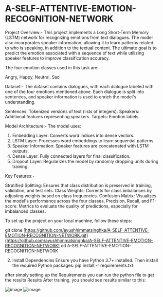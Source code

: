 # A-SELF-ATTENTIVE-EMOTION-RECOGNITION-NETWORK

Project Overview:-
This project implements a Long Short-Term Memory (LSTM) network for recognizing emotions from text dialogues. The model also incorporates speaker information, allowing it to learn patterns related to who is speaking, in addition to the textual content. The ultimate goal is to predict the emotion associated with a sequence of text while utilizing speaker features to improve classification accuracy.

The four emotion classes used in this task are:

Angry, 
Happy, 
Neutral, 
Sad


Dataset:-
The dataset contains dialogues, with each dialogue labeled with one of the four emotions mentioned above. Each dialogue is split into sentences, and speaker information is used to enrich the model's understanding.

Sentences: Tokenized versions of text (lists of integers).
Speakers: Additional features representing speakers.
Targets: Emotion labels.




Model Architecture:-
The model uses:

1. Embedding Layer: Converts word indices into dense vectors.
2. LSTM Layer: Processes word embeddings to learn sequential patterns.
3. Speaker Information: Speaker features are concatenated with LSTM outputs.
4. Dense Layer: Fully connected layers for final classification.
5. Dropout Layer: Regularizes the model by randomly dropping units during training.


Key Features:-

Stratified Splitting: Ensures that class distribution is preserved in training, validation, and test sets.
Class Weights: Corrects for class imbalances by adjusting weights based on class frequencies.
Confusion Matrix: Visualizes the model's performance across the four classes.
Precision, Recall, and F1-score: Metrics to evaluate the quality of predictions, especially for imbalanced classes.



To set up the project on your local machine, follow these steps:

git clone [https://github.com/ayushhimmatsinghka/A-SELF-ATTENTIVE-EMOTION-RECOGNITION-NETWORK.git](https://github.com/ayushhimmatsinghka/A-SELF-ATTENTIVE-EMOTION-RECOGNITION-NETWORK)
cd A-SELF-ATTENTIVE-EMOTION-RECOGNITION-NETWORK


2. Install Dependencies
Ensure you have Python 3.7+ installed. Then install the required Python packages:
pip install -r requirements.txt

after simply setting up the Requirements you can run the python file to get the results 
Results
After training, you should see results similar to this:

![image](https://github.com/user-attachments/assets/000182a5-50e7-4e94-8664-412479b0c16e)
![image](https://github.com/user-attachments/assets/c39aa5bf-6fb4-4c67-9132-8d071db120f9)


